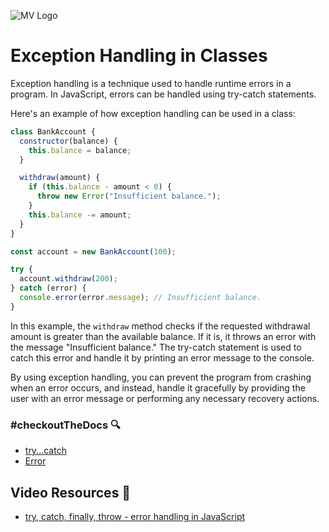 ![MV Logo](/logo.jpg)

# Exception Handling in Classes
Exception handling is a technique used to handle runtime errors in a program. In JavaScript, errors can be handled using try-catch statements.

Here's an example of how exception handling can be used in a class:

```js
class BankAccount {
  constructor(balance) {
    this.balance = balance;
  }

  withdraw(amount) {
    if (this.balance - amount < 0) {
      throw new Error("Insufficient balance.");
    }
    this.balance -= amount;
  }
}

const account = new BankAccount(100);

try {
  account.withdraw(200);
} catch (error) {
  console.error(error.message); // Insufficient balance.
}
```
In this example, the `withdraw` method checks if the requested withdrawal amount is greater than the available balance. If it is, it throws an error with the message "Insufficient balance." The try-catch statement is used to catch this error and handle it by printing an error message to the console.

By using exception handling, you can prevent the program from crashing when an error occurs, and instead, handle it gracefully by providing the user with an error message or performing any necessary recovery actions.


### #checkoutTheDocs 🔍
- [try...catch](https://developer.mozilla.org/en-US/docs/Web/JavaScript/Reference/Statements/try...catch)
- [Error](https://developer.mozilla.org/en-US/docs/Web/JavaScript/Reference/Global_Objects/Error)

## Video Resources 🎥
- [try, catch, finally, throw - error handling in JavaScript](https://www.youtube.com/watch?v=cFTFtuEQ-10)
